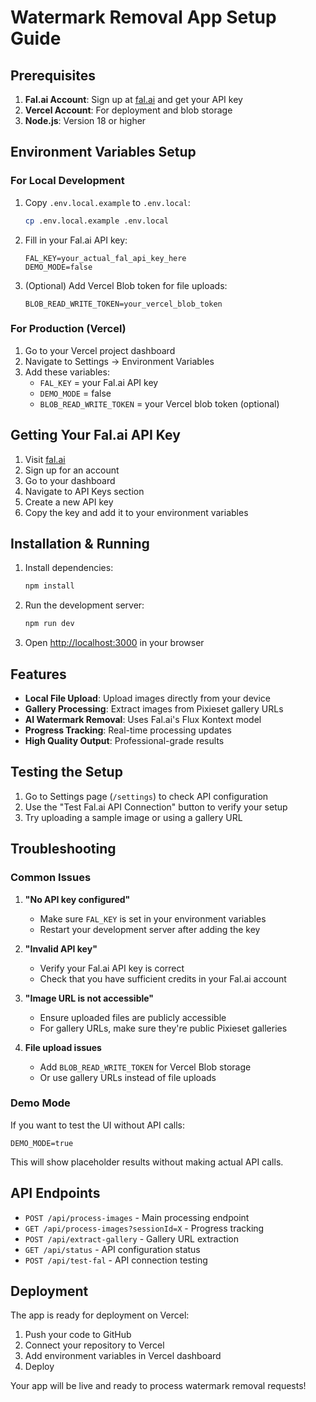 # Watermark Removal App Setup Guide

## Prerequisites

1. **Fal.ai Account**: Sign up at [fal.ai](https://fal.ai) and get your API key
2. **Vercel Account**: For deployment and blob storage
3. **Node.js**: Version 18 or higher

## Environment Variables Setup

### For Local Development

1. Copy `.env.local.example` to `.env.local`:
   ```bash
   cp .env.local.example .env.local
   ```

2. Fill in your Fal.ai API key:
   ```env
   FAL_KEY=your_actual_fal_api_key_here
   DEMO_MODE=false
   ```

3. (Optional) Add Vercel Blob token for file uploads:
   ```env
   BLOB_READ_WRITE_TOKEN=your_vercel_blob_token
   ```

### For Production (Vercel)

1. Go to your Vercel project dashboard
2. Navigate to Settings → Environment Variables
3. Add these variables:
   - `FAL_KEY` = your Fal.ai API key
   - `DEMO_MODE` = false
   - `BLOB_READ_WRITE_TOKEN` = your Vercel blob token (optional)

## Getting Your Fal.ai API Key

1. Visit [fal.ai](https://fal.ai)
2. Sign up for an account
3. Go to your dashboard
4. Navigate to API Keys section
5. Create a new API key
6. Copy the key and add it to your environment variables

## Installation & Running

1. Install dependencies:
   ```bash
   npm install
   ```

2. Run the development server:
   ```bash
   npm run dev
   ```

3. Open [http://localhost:3000](http://localhost:3000) in your browser

## Features

- **Local File Upload**: Upload images directly from your device
- **Gallery Processing**: Extract images from Pixieset gallery URLs
- **AI Watermark Removal**: Uses Fal.ai's Flux Kontext model
- **Progress Tracking**: Real-time processing updates
- **High Quality Output**: Professional-grade results

## Testing the Setup

1. Go to Settings page (`/settings`) to check API configuration
2. Use the "Test Fal.ai API Connection" button to verify your setup
3. Try uploading a sample image or using a gallery URL

## Troubleshooting

### Common Issues

1. **"No API key configured"**
   - Make sure `FAL_KEY` is set in your environment variables
   - Restart your development server after adding the key

2. **"Invalid API key"**
   - Verify your Fal.ai API key is correct
   - Check that you have sufficient credits in your Fal.ai account

3. **"Image URL is not accessible"**
   - Ensure uploaded files are publicly accessible
   - For gallery URLs, make sure they're public Pixieset galleries

4. **File upload issues**
   - Add `BLOB_READ_WRITE_TOKEN` for Vercel Blob storage
   - Or use gallery URLs instead of file uploads

### Demo Mode

If you want to test the UI without API calls:
```env
DEMO_MODE=true
```

This will show placeholder results without making actual API calls.

## API Endpoints

- `POST /api/process-images` - Main processing endpoint
- `GET /api/process-images?sessionId=X` - Progress tracking
- `POST /api/extract-gallery` - Gallery URL extraction
- `GET /api/status` - API configuration status
- `POST /api/test-fal` - API connection testing

## Deployment

The app is ready for deployment on Vercel:

1. Push your code to GitHub
2. Connect your repository to Vercel
3. Add environment variables in Vercel dashboard
4. Deploy

Your app will be live and ready to process watermark removal requests!